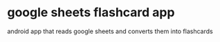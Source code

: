 # google sheets flashcard app
 android app that reads google sheets and converts them into flashcards
